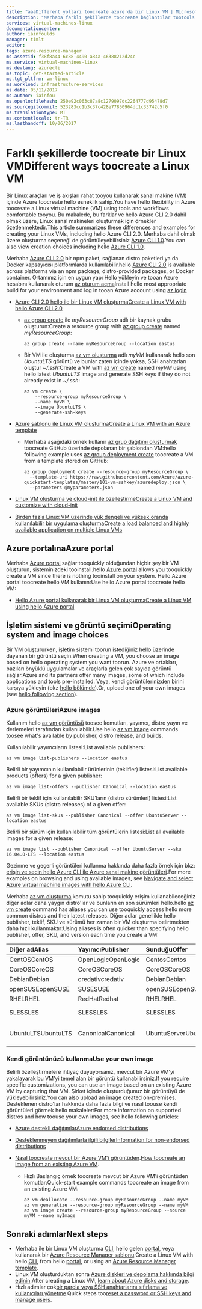 ```yaml
---
title: "aaaDifferent yolları toocreate azure'da bir Linux VM | Microsoft Azure"
description: "Merhaba farklı şekillerde toocreate bağlantılar tootools ve her bir yöntemin öğreticiler dahil Microsoft Azure Linux sanal makinede öğrenin."
services: virtual-machines-linux
documentationcenter: 
author: iainfoulds
manager: timlt
editor: 
tags: azure-resource-manager
ms.assetid: f38f8a44-6c88-4490-a84a-46388212d24c
ms.service: virtual-machines-linux
ms.devlang: azurecli
ms.topic: get-started-article
ms.tgt_pltfrm: vm-linux
ms.workload: infrastructure-services
ms.date: 05/11/2017
ms.author: iainfou
ms.openlocfilehash: 250e92c063c87a8c1279097dc2264777d95478d7
ms.sourcegitcommit: 523283cc1b3c37c428e77850964dc1c33742c5f0
ms.translationtype: MT
ms.contentlocale: tr-TR
ms.lasthandoff: 10/06/2017
---
```

# <a name="different-ways-toocreate-a-linux-vm"></a><span data-ttu-id="86924-103">Farklı şekillerde toocreate bir Linux VM</span><span class="sxs-lookup"><span data-stu-id="86924-103">Different ways toocreate a Linux VM</span></span>
<span data-ttu-id="86924-104">Bir Linux araçları ve iş akışları rahat tooyou kullanarak sanal makine (VM) içinde Azure toocreate hello esneklik sahip.</span><span class="sxs-lookup"><span data-stu-id="86924-104">You have hello flexibility in Azure toocreate a Linux virtual machine (VM) using tools and workflows comfortable tooyou.</span></span> <span data-ttu-id="86924-105">Bu makalede, bu farklar ve hello Azure CLI 2.0 dahil olmak üzere, Linux sanal makineleri oluşturmak için örnekler özetlenmektedir.</span><span class="sxs-lookup"><span data-stu-id="86924-105">This article summarizes these differences and examples for creating your Linux VMs, including hello Azure CLI 2.0.</span></span> <span data-ttu-id="86924-106">Merhaba dahil olmak üzere oluşturma seçeneği de görüntüleyebilirsiniz [Azure CLI 1.0](creation-choices-nodejs.md).</span><span class="sxs-lookup"><span data-stu-id="86924-106">You can also view creation choices including hello [Azure CLI 1.0](creation-choices-nodejs.md).</span></span>

<span data-ttu-id="86924-107">Merhaba [Azure CLI 2.0](/cli/azure/install-az-cli2) bir npm paket, sağlanan distro paketleri ya da Docker kapsayıcısı platformlarda kullanılabilir.</span><span class="sxs-lookup"><span data-stu-id="86924-107">hello [Azure CLI 2.0](/cli/azure/install-az-cli2) is available across platforms via an npm package, distro-provided packages, or Docker container.</span></span> <span data-ttu-id="86924-108">Ortamınız için en uygun yapı Hello yükleyin ve tooan Azure hesabını kullanarak oturum [az oturum açma](/cli/azure/#login)</span><span class="sxs-lookup"><span data-stu-id="86924-108">Install hello most appropriate build for your environment and log in tooan Azure account using [az login](/cli/azure/#login)</span></span>

* [<span data-ttu-id="86924-109">Azure CLI 2.0 hello ile bir Linux VM oluşturma</span><span class="sxs-lookup"><span data-stu-id="86924-109">Create a Linux VM with hello Azure CLI 2.0</span></span>](quick-create-cli.md)
  
  * <span data-ttu-id="86924-110">[az group create](/cli/azure/group#create) ile *myResourceGroup* adlı bir kaynak grubu oluşturun:</span><span class="sxs-lookup"><span data-stu-id="86924-110">Create a resource group with [az group create](/cli/azure/group#create) named *myResourceGroup*:</span></span> 
   
    ```azurecli
    az group create --name myResourceGroup --location eastus
    ```
    
  * <span data-ttu-id="86924-111">Bir VM ile oluşturma [az vm oluşturma](/cli/azure/vm#create) adlı *myVM* kullanarak hello son *UbuntuLTS* görüntü ve bunlar zaten içinde yoksa, SSH anahtarları oluştur *~/.ssh*:</span><span class="sxs-lookup"><span data-stu-id="86924-111">Create a VM with [az vm create](/cli/azure/vm#create) named *myVM* using hello latest *UbuntuLTS* image and generate SSH keys if they do not already exist in *~/.ssh*:</span></span>

    ```azurecli
    az vm create \
        --resource-group myResourceGroup \
        --name myVM \
        --image UbuntuLTS \
        --generate-ssh-keys
    ```

* [<span data-ttu-id="86924-112">Azure şablonu ile Linux VM oluşturma</span><span class="sxs-lookup"><span data-stu-id="86924-112">Create a Linux VM with an Azure template</span></span>](create-ssh-secured-vm-from-template.md)
  
  * <span data-ttu-id="86924-113">Merhaba aşağıdaki örnek kullanır [az grup dağıtımı oluşturmak](/cli/azure/group/deployment#create) toocreate GitHub üzerinde depolanan bir şablondan VM:</span><span class="sxs-lookup"><span data-stu-id="86924-113">hello following example uses [az group deployment create](/cli/azure/group/deployment#create) toocreate a VM from a template stored on GitHub:</span></span>
    
    ```azurecli
    az group deployment create --resource-group myResourceGroup \ 
      --template-uri https://raw.githubusercontent.com/Azure/azure-quickstart-templates/master/101-vm-sshkey/azuredeploy.json \
      --parameters @myparameters.json
    ```
* [<span data-ttu-id="86924-114">Linux VM oluşturma ve cloud-init ile özelleştirme</span><span class="sxs-lookup"><span data-stu-id="86924-114">Create a Linux VM and customize with cloud-init</span></span>](tutorial-automate-vm-deployment.md)

* [<span data-ttu-id="86924-115">Birden fazla Linux VM üzerinde yük dengeli ve yüksek oranda kullanılabilir bir uygulama oluşturma</span><span class="sxs-lookup"><span data-stu-id="86924-115">Create a load balanced and highly available application on multiple Linux VMs</span></span>](tutorial-load-balancer.md)


## <a name="azure-portal"></a><span data-ttu-id="86924-116">Azure portalına</span><span class="sxs-lookup"><span data-stu-id="86924-116">Azure portal</span></span>
<span data-ttu-id="86924-117">Merhaba [Azure portal](https://portal.azure.com) sağlar tooquickly olduğundan hiçbir şey bir VM oluşturun, sisteminizdeki tooinstall.</span><span class="sxs-lookup"><span data-stu-id="86924-117">hello [Azure portal](https://portal.azure.com) allows you tooquickly create a VM since there is nothing tooinstall on your system.</span></span> <span data-ttu-id="86924-118">Hello Azure portal toocreate hello VM kullanın:</span><span class="sxs-lookup"><span data-stu-id="86924-118">Use hello Azure portal toocreate hello VM:</span></span>

* [<span data-ttu-id="86924-119">Hello Azure portal kullanarak bir Linux VM oluşturma</span><span class="sxs-lookup"><span data-stu-id="86924-119">Create a Linux VM using hello Azure portal</span></span>](quick-create-portal.md) 


## <a name="operating-system-and-image-choices"></a><span data-ttu-id="86924-120">İşletim sistemi ve görüntü seçimi</span><span class="sxs-lookup"><span data-stu-id="86924-120">Operating system and image choices</span></span>
<span data-ttu-id="86924-121">Bir VM oluştururken, işletim sistemi toorun istediğiniz hello üzerinde dayanan bir görüntü seçin.</span><span class="sxs-lookup"><span data-stu-id="86924-121">When creating a VM, you choose an image based on hello operating system you want toorun.</span></span> <span data-ttu-id="86924-122">Azure ve ortakları, bazıları önyüklü uygulamalar ve araçlarla gelen çok sayıda görüntü sağlar.</span><span class="sxs-lookup"><span data-stu-id="86924-122">Azure and its partners offer many images, some of which include applications and tools pre-installed.</span></span> <span data-ttu-id="86924-123">Veya, kendi görüntülerinizden birini karşıya yükleyin (bkz [hello bölümde](#use-your-own-image)).</span><span class="sxs-lookup"><span data-stu-id="86924-123">Or, upload one of your own images (see [hello following section](#use-your-own-image)).</span></span>

### <a name="azure-images"></a><span data-ttu-id="86924-124">Azure görüntüleri</span><span class="sxs-lookup"><span data-stu-id="86924-124">Azure images</span></span>
<span data-ttu-id="86924-125">Kullanım hello [az vm görüntüsü](/cli/azure/vm/image) toosee komutları, yayımcı, distro yayın ve derlemeleri tarafından kullanılabilir.</span><span class="sxs-lookup"><span data-stu-id="86924-125">Use hello [az vm image](/cli/azure/vm/image) commands toosee what's available by publisher, distro release, and builds.</span></span>

<span data-ttu-id="86924-126">Kullanılabilir yayımcıların listesi:</span><span class="sxs-lookup"><span data-stu-id="86924-126">List available publishers:</span></span>

```azurecli
az vm image list-publishers --location eastus
```

<span data-ttu-id="86924-127">Belirli bir yayımcının kullanılabilir ürünlerinin (teklifler) listesi:</span><span class="sxs-lookup"><span data-stu-id="86924-127">List available products (offers) for a given publisher:</span></span>

```azurecli
az vm image list-offers --publisher Canonical --location eastus
```

<span data-ttu-id="86924-128">Belirli bir teklif için kullanılabilir SKU’ların (distro sürümleri) listesi:</span><span class="sxs-lookup"><span data-stu-id="86924-128">List available SKUs (distro releases) of a given offer:</span></span>

```azurecli
az vm image list-skus --publisher Canonical --offer UbuntuServer --location eastus
```

<span data-ttu-id="86924-129">Belirli bir sürüm için kullanılabilir tüm görüntülerin listesi:</span><span class="sxs-lookup"><span data-stu-id="86924-129">List all available images for a given release:</span></span>

```azurecli
az vm image list --publisher Canonical --offer UbuntuServer --sku 16.04.0-LTS --location eastus
```

<span data-ttu-id="86924-130">Gezinme ve geçerli görüntüleri kullanma hakkında daha fazla örnek için bkz: [erişin ve seçin hello Azure CLI ile Azure sanal makine görüntüleri](cli-ps-findimage.md).</span><span class="sxs-lookup"><span data-stu-id="86924-130">For more examples on browsing and using available images, see [Navigate and select Azure virtual machine images with hello Azure CLI](cli-ps-findimage.md).</span></span>

<span data-ttu-id="86924-131">Merhaba [az vm oluşturma](/cli/azure/vm#create) komutu sahip tooquickly erişim kullanabileceğiniz diğer adlar daha yaygın distro'lar ve bunların en son sürümleri hello.</span><span class="sxs-lookup"><span data-stu-id="86924-131">hello [az vm create](/cli/azure/vm#create) command has aliases you can use tooquickly access hello more common distros and their latest releases.</span></span> <span data-ttu-id="86924-132">Diğer adlar genellikle hello publisher, teklif, SKU ve sürümü her zaman bir VM oluşturma belirtmekten daha hızlı kullanmaktır:</span><span class="sxs-lookup"><span data-stu-id="86924-132">Using aliases is often quicker than specifying hello publisher, offer, SKU, and version each time you create a VM:</span></span>

| <span data-ttu-id="86924-133">Diğer ad</span><span class="sxs-lookup"><span data-stu-id="86924-133">Alias</span></span> | <span data-ttu-id="86924-134">Yayımcı</span><span class="sxs-lookup"><span data-stu-id="86924-134">Publisher</span></span> | <span data-ttu-id="86924-135">Sunduğu</span><span class="sxs-lookup"><span data-stu-id="86924-135">Offer</span></span> | <span data-ttu-id="86924-136">SKU</span><span class="sxs-lookup"><span data-stu-id="86924-136">SKU</span></span> | <span data-ttu-id="86924-137">Sürüm</span><span class="sxs-lookup"><span data-stu-id="86924-137">Version</span></span> |
|:--- |:--- |:--- |:--- |:--- |
| <span data-ttu-id="86924-138">CentOS</span><span class="sxs-lookup"><span data-stu-id="86924-138">CentOS</span></span> |<span data-ttu-id="86924-139">OpenLogic</span><span class="sxs-lookup"><span data-stu-id="86924-139">OpenLogic</span></span> |<span data-ttu-id="86924-140">Centos</span><span class="sxs-lookup"><span data-stu-id="86924-140">Centos</span></span> |<span data-ttu-id="86924-141">7.2</span><span class="sxs-lookup"><span data-stu-id="86924-141">7.2</span></span> |<span data-ttu-id="86924-142">en son</span><span class="sxs-lookup"><span data-stu-id="86924-142">latest</span></span> |
| <span data-ttu-id="86924-143">CoreOS</span><span class="sxs-lookup"><span data-stu-id="86924-143">CoreOS</span></span> |<span data-ttu-id="86924-144">CoreOS</span><span class="sxs-lookup"><span data-stu-id="86924-144">CoreOS</span></span> |<span data-ttu-id="86924-145">CoreOS</span><span class="sxs-lookup"><span data-stu-id="86924-145">CoreOS</span></span> |<span data-ttu-id="86924-146">Dengeli</span><span class="sxs-lookup"><span data-stu-id="86924-146">Stable</span></span> |<span data-ttu-id="86924-147">en son</span><span class="sxs-lookup"><span data-stu-id="86924-147">latest</span></span> |
| <span data-ttu-id="86924-148">Debian</span><span class="sxs-lookup"><span data-stu-id="86924-148">Debian</span></span> |<span data-ttu-id="86924-149">credativ</span><span class="sxs-lookup"><span data-stu-id="86924-149">credativ</span></span> |<span data-ttu-id="86924-150">Debian</span><span class="sxs-lookup"><span data-stu-id="86924-150">Debian</span></span> |<span data-ttu-id="86924-151">8</span><span class="sxs-lookup"><span data-stu-id="86924-151">8</span></span> |<span data-ttu-id="86924-152">en son</span><span class="sxs-lookup"><span data-stu-id="86924-152">latest</span></span> |
| <span data-ttu-id="86924-153">openSUSE</span><span class="sxs-lookup"><span data-stu-id="86924-153">openSUSE</span></span> |<span data-ttu-id="86924-154">SUSE</span><span class="sxs-lookup"><span data-stu-id="86924-154">SUSE</span></span> |<span data-ttu-id="86924-155">openSUSE</span><span class="sxs-lookup"><span data-stu-id="86924-155">openSUSE</span></span> |<span data-ttu-id="86924-156">13.2</span><span class="sxs-lookup"><span data-stu-id="86924-156">13.2</span></span> |<span data-ttu-id="86924-157">en son</span><span class="sxs-lookup"><span data-stu-id="86924-157">latest</span></span> |
| <span data-ttu-id="86924-158">RHEL</span><span class="sxs-lookup"><span data-stu-id="86924-158">RHEL</span></span> |<span data-ttu-id="86924-159">RedHat</span><span class="sxs-lookup"><span data-stu-id="86924-159">Redhat</span></span> |<span data-ttu-id="86924-160">RHEL</span><span class="sxs-lookup"><span data-stu-id="86924-160">RHEL</span></span> |<span data-ttu-id="86924-161">7.2</span><span class="sxs-lookup"><span data-stu-id="86924-161">7.2</span></span> |<span data-ttu-id="86924-162">en son</span><span class="sxs-lookup"><span data-stu-id="86924-162">latest</span></span> |
| <span data-ttu-id="86924-163">SLES</span><span class="sxs-lookup"><span data-stu-id="86924-163">SLES</span></span> |<span data-ttu-id="86924-164">SLES</span><span class="sxs-lookup"><span data-stu-id="86924-164">SLES</span></span> |<span data-ttu-id="86924-165">SLES</span><span class="sxs-lookup"><span data-stu-id="86924-165">SLES</span></span> |<span data-ttu-id="86924-166">12 SP1</span><span class="sxs-lookup"><span data-stu-id="86924-166">12-SP1</span></span> |<span data-ttu-id="86924-167">en son</span><span class="sxs-lookup"><span data-stu-id="86924-167">latest</span></span> |
| <span data-ttu-id="86924-168">UbuntuLTS</span><span class="sxs-lookup"><span data-stu-id="86924-168">UbuntuLTS</span></span> |<span data-ttu-id="86924-169">Canonical</span><span class="sxs-lookup"><span data-stu-id="86924-169">Canonical</span></span> |<span data-ttu-id="86924-170">UbuntuServer</span><span class="sxs-lookup"><span data-stu-id="86924-170">UbuntuServer</span></span> |<span data-ttu-id="86924-171">14.04.4-LTS</span><span class="sxs-lookup"><span data-stu-id="86924-171">14.04.4-LTS</span></span> |<span data-ttu-id="86924-172">en son</span><span class="sxs-lookup"><span data-stu-id="86924-172">latest</span></span> |

### <a name="use-your-own-image"></a><span data-ttu-id="86924-173">Kendi görüntünüzü kullanma</span><span class="sxs-lookup"><span data-stu-id="86924-173">Use your own image</span></span>
<span data-ttu-id="86924-174">Belirli özelleştirmelere ihtiyaç duyuyorsanız, mevcut bir Azure VM’yi yakalayarak bu VM’yi temel alan bir görüntü kullanabilirsiniz.</span><span class="sxs-lookup"><span data-stu-id="86924-174">If you require specific customizations, you can use an image based on an existing Azure VM by capturing that VM.</span></span> <span data-ttu-id="86924-175">Şirket içinde oluşturduğunuz bir görüntüyü de yükleyebilirsiniz.</span><span class="sxs-lookup"><span data-stu-id="86924-175">You can also upload an image created on-premises.</span></span> <span data-ttu-id="86924-176">Desteklenen distro'lar hakkında daha fazla bilgi ve nasıl toouse kendi görüntüleri görmek hello makaleler:</span><span class="sxs-lookup"><span data-stu-id="86924-176">For more information on supported distros and how toouse your own images, see hello following articles:</span></span>

* [<span data-ttu-id="86924-177">Azure destekli dağıtımlar</span><span class="sxs-lookup"><span data-stu-id="86924-177">Azure endorsed distributions</span></span>](endorsed-distros.md)
* [<span data-ttu-id="86924-178">Desteklenmeyen dağıtımlarla ilgili bilgiler</span><span class="sxs-lookup"><span data-stu-id="86924-178">Information for non-endorsed distributions</span></span>](create-upload-generic.md)
* <span data-ttu-id="86924-179">[Nasıl toocreate mevcut bir Azure VM'i görüntüden](tutorial-custom-images.md).</span><span class="sxs-lookup"><span data-stu-id="86924-179">[How toocreate an image from an existing Azure VM](tutorial-custom-images.md).</span></span>
  
  * <span data-ttu-id="86924-180">Hızlı Başlangıç örnek toocreate mevcut bir Azure VM'i görüntüden komutlar:</span><span class="sxs-lookup"><span data-stu-id="86924-180">Quick-start example commands toocreate an image from an existing Azure VM:</span></span>
    
    ```azurecli
    az vm deallocate --resource-group myResourceGroup --name myVM
    az vm generalize --resource-group myResourceGroup --name myVM
    az vm image create --resource-group myResourceGroup --source myVM --name myImage
    ```

## <a name="next-steps"></a><span data-ttu-id="86924-181">Sonraki adımlar</span><span class="sxs-lookup"><span data-stu-id="86924-181">Next steps</span></span>
* <span data-ttu-id="86924-182">Merhaba ile bir Linux VM oluşturma [CLI](quick-create-cli.md), hello gelen [portal](quick-create-portal.md), veya kullanarak bir [Azure Resource Manager şablonu](../windows/cli-deploy-templates.md).</span><span class="sxs-lookup"><span data-stu-id="86924-182">Create a Linux VM with hello [CLI](quick-create-cli.md), from hello [portal](quick-create-portal.md), or using an [Azure Resource Manager template](../windows/cli-deploy-templates.md).</span></span>
* <span data-ttu-id="86924-183">Linux VM oluşturduktan sonra [Azure diskleri ve depolama hakkında bilgi edinin](tutorial-manage-disks.md).</span><span class="sxs-lookup"><span data-stu-id="86924-183">After creating a Linux VM, [learn about Azure disks and storage](tutorial-manage-disks.md).</span></span>
* <span data-ttu-id="86924-184">Hızlı adımlar çok[bir parola veya SSH anahtarlarını sıfırlama ve kullanıcıları yönetme](using-vmaccess-extension.md).</span><span class="sxs-lookup"><span data-stu-id="86924-184">Quick steps too[reset a password or SSH keys and manage users](using-vmaccess-extension.md).</span></span>
